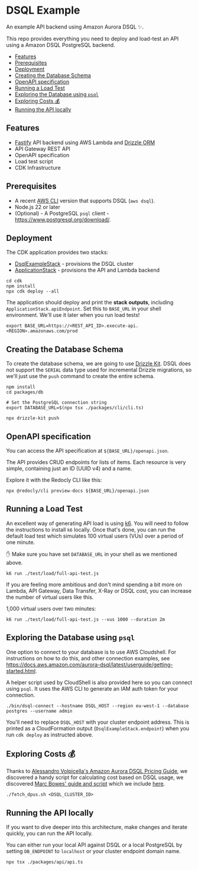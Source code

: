 # DSQL Example

An example API backend using Amazon Aurora DSQL ✨.

This repo provides everything you need to deploy and load-test an API using a Amazon DSQL PostgreSQL backend.

<!-- toc -->

- [Features](#features)
- [Prerequisites](#prerequisites)
- [Deployment](#deployment)
- [Creating the Database Schema](#creating-the-database-schema)
- [OpenAPI specification](#openapi-specification)
- [Running a Load Test](#running-a-load-test)
- [Exploring the Database using `psql`](#exploring-the-database-using-psql)
- [Exploring Costs 💰](#exploring-costs-%F0%9F%92%B0)
- [Running the API locally](#running-the-api-locally)

<!-- tocstop -->

## Features

- [Fastify](https://fastify.dev/) API backend using AWS Lambda and [Drizzle ORM](https://drizzle.team)
- API Gateway REST API
- OpenAPI specification
- Load test script
- CDK Infrastructure

## Prerequisites

- A recent [AWS CLI](https://docs.aws.amazon.com/cli/latest/userguide/getting-started-install.html) version that supports DSQL (`aws dsql`).
- Node.js 22 or later
- (Optional) - A PostgreSQL `psql` client - https://www.postgresql.org/download/.

## Deployment

The CDK application provides two stacks:

- [DsqlExampleStack](./cdk/stacks/dsql-example-stack.ts) - provisions the DSQL cluster
- [ApplicationStack](./cdk/stacks/application-stack.ts) - provisions the API and Lambda backend

```shell
cd cdk
npm install
npx cdk deploy --all
```

The application should deploy and print the **stack outputs**, including `ApplicationStack.apiEndpoint`.
Set this to `BASE_URL` in your shell environment. We'll use it later when you run load tests!

```shell
export BASE_URL=https://<REST_API_ID>.execute-api.<REGION>.amazonaws.com/prod
```

## Creating the Database Schema

To create the database schema, we are going to use [Drizzle Kit](https://orm.drizzle.team/docs/kit-overview).
DSQL does not support the `SERIAL` data type used for incremental Drizzle migrations, so we'll just use the `push` command to create the entire schema.

```shell
npm install
cd packages/db

# Set the PostgreSQL connection string
export DATABASE_URL=$(npx tsx ./packages/cli/cli.ts)

npx drizzle-kit push
```

## OpenAPI specification

You can access the API specification at `${BASE_URL}/openapi.json`.

The API provides CRUD endpoints for lists of items.
Each resource is very simple, containing just an ID (UUID v4) and a name.

Explore it with the Redocly CLI like this:

```shell
npx @redocly/cli preview-docs ${BASE_URL}/openapi.json
```

## Running a Load Test

An excellent way of generating API load is using [k6](https://k6.io/).
You will need to follow the instructions to install `k6` locally.
Once that's done, you can run the default load test which simulates 100 virtual users (VUs) over a period of one minute.

✋ Make sure you have set `DATABASE_URL` in your shell as we mentioned above.

```shell
k6 run ./test/load/full-api-test.js
```


If you are feeling more ambitious and don't mind spending a bit more on Lambda, API Gateway, Data Transfer, X-Ray or DSQL cost, you can increase the number of virtual users like this.

1,000 virtual users over two minutes:
```shell
k6 run ./test/load/full-api-test.js --vus 1000 --duration 2m
```

## Exploring the Database using `psql`

One option to connect to your database is to use AWS Cloudshell. For instructions on how to do this, and other connection examples, see https://docs.aws.amazon.com/aurora-dsql/latest/userguide/getting-started.html.

A helper script used by CloudShell is also provided here so you can connect using `psql`. It uses the AWS CLI to generate an IAM auth token for your connection.

```shell
./bin/dsql-connect --hostname DSQL_HOST --region eu-west-1 --database postgres --username admin
```
You'll need to replace `DSQL_HOST` with your cluster endpoint address. This is printed as a CloudFormation output (`DsqlExampleStack.endpoint`) when you run `cdk deploy` as instructed above.

## Exploring Costs 💰

Thanks to [Alessandro Volpicella's Amazon Aurora DSQL Pricing Guide](https://awsfundamentals.com/blog/amazon-dsql-pricing-guide), we discovered a handy script for
calculating cost based on DSQL usage, we discovered [Marc Bowes' guide and script](https://marc-bowes.com/dsql-how-to-spend-a-dollar.html) which we include [here](./fetch_dpus.sh).

```shell
./fetch_dpus.sh <DSQL_CLUSTER_ID>
```

## Running the API locally

If you want to dive deeper into this architecture, make changes and iterate quickly, you can run the API locally.

You can either run your local API against DSQL or a local PostgreSQL
by setting `DB_ENDPOINT` to `localhost` or your cluster endpoint domain name.

```sh
npx tsx ./packages/api/api.ts
```

